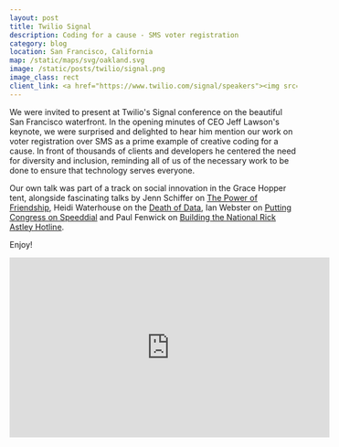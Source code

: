 ```yaml
---
layout: post
title: Twilio Signal
description: Coding for a cause - SMS voter registration
category: blog
location: San Francisco, California
map: /static/maps/svg/oakland.svg
image: /static/posts/twilio/signal.png
image_class: rect
client_link: <a href="https://www.twilio.com/signal/speakers"><img src="/static/posts/twilio/signal.png" alt="Twilio Signal 2017"></a>
---
```


We were invited to present at Twilio's Signal conference on the beautiful San Francisco waterfront. In the opening minutes of CEO Jeff Lawson's keynote, we were surprised and delighted to hear him mention our work on voter registration over SMS as a prime example of creative coding for a cause. In front of thousands of clients and developers he centered the need for diversity and inclusion, reminding all of us of the necessary work to be done to ensure that technology serves everyone.

Our own talk was part of a track on social innovation in the Grace Hopper tent, alongside fascinating talks by Jenn Schiffer on [The Power of Friendship](https://www.twilio.com/signal/schedule/4Gmx3i4vmocUgYKoiuQc4A/what-if-twilio-could-a-tale-of-glitch-twilio-and-the-power-of-friendship), Heidi Waterhouse on the [Death of Data](https://www.twilio.com/signal/schedule/4iUye06PksAE0KMeCwEyUg/the-death-of-data-retention-rot-and-risk), Ian Webster on [Putting Congress on Speeddial](https://www.twilio.com/signal/schedule/6LbXCBBhtYuKCSciyS8WA/congress-on-speed-dial) and Paul Fenwick on [Building the National Rick Astley Hotline](https://www.twilio.com/signal/schedule/CDhzkcgX0kKeOOigMIQsK/were-no-strangers-to-voip-building-the-national-rick-astley-hotline).

Enjoy!

<div class="two-third">
	<iframe width="560" height="315" src="https://www.youtube.com/embed/UTG4F9HP4qI" frameborder="0" allowfullscreen></iframe>    
</div>
